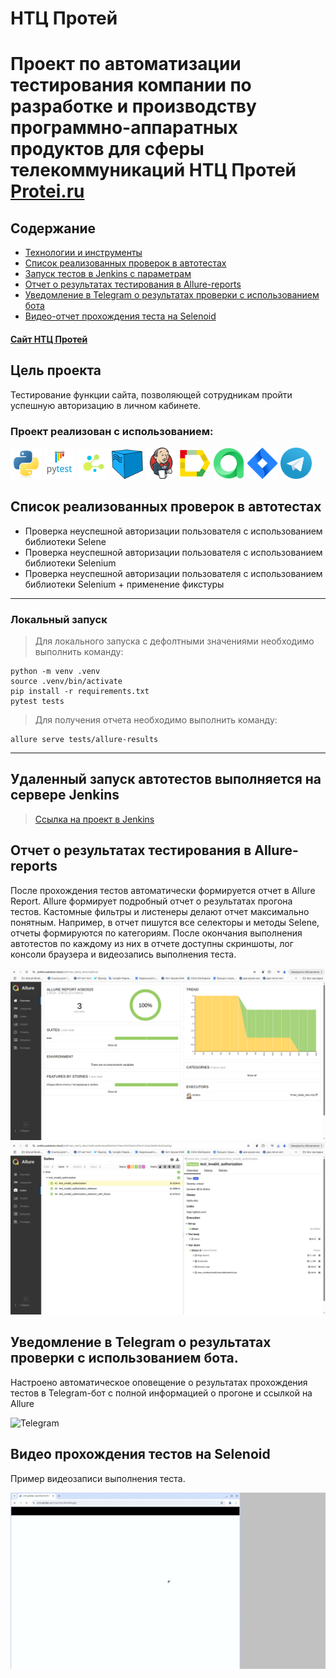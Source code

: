 # НТЦ Протей

# Проект по автоматизации тестирования компании по разработке и производству программно-аппаратных продуктов для сферы телекоммуникаций НТЦ Протей [Protei.ru](https://protei.ru/)

## Содержание

- [Технологии и инструменты](#octocat-технологии-и-инструменты)
- [Список реализованных проверок в автотестах](#white_check_mark-список-реализованных-проверок-в-автотестах)
- [Запуск тестов в Jenkins с параметрам](#rocketl-Запуск-тестов-в-Jenkins-с-параметрами)
- [Отчет о результатах тестирования в Allure-reports](#bookmark_tabs-Отчет-о-результатах-тестрования-в-Allure-reports)
- [Уведомление в Telegram о результатах проверки с использованием бота](#loudspeaker-Уведомление-в-Telegram-о-результатах-проверки-с-использованием-бота)
- [Видео-отчет прохождения теста на Selenoid](#movie_camera-Видео-отчет-прохождения-теста-на-Selenoid)


#### [Сайт НТЦ Протей](https://protei.ru/)


## Цель проекта

Тестирование функции сайта, позволяющей сотрудникам пройти успешную авторизацию в личном кабинете.

### Проект реализован с использованием:
<img src="design/icons/python-original.svg" width="50"> <img src="design/icons/pytest.png" width="50"> <img src="design/icons/selene.png" width="50"> <img src="design/icons/selenoid.png" width="50"> <img src="design/icons/jenkins.png" width="50"> <img src="design/icons/allure_report.png" width="50"> <img src="design/icons/allure_testops.png" width="50"> <img src="design/icons/jira.png" width="50"> <img src="design/icons/tg.png" width="50">

## Список реализованных проверок в автотестах

- Проверка неуспешной авторизации пользователя с использованием библиотеки Selene
- Проверка неуспешной авторизации пользователя с использованием библиотеки Selenium
- Проверка неуспешной авторизации пользователя с использованием библиотеки Selenium + применение фикстуры


----
### Локальный запуск
> Для локального запуска с дефолтными значениями необходимо выполнить команду:
```
python -m venv .venv
source .venv/bin/activate
pip install -r requirements.txt
pytest tests
```
> Для получения отчета необходимо выполнить команду:
```
allure serve tests/allure-results
```
----


## Удаленный запуск автотестов выполняется на сервере Jenkins
> [Ссылка на проект в Jenkins](https://jenkins.autotests.cloud/job/Protei_Nailia_Ales/) 


## Отчет о результатах тестирования в Allure-reports

После прохождения тестов автоматически формируется отчет в Allure Report. Allure формирует подробный отчет о результатах прогона тестов. Кастомные фильтры и листенеры делают отчет максимально понятным. Например, в отчет пишутся все селекторы и методы Selene, отчеты формируются по категориям.
После окончания выполнения автотестов по каждому из них в отчете доступны скриншоты, лог консоли браузера и видеозапись выполнения теста.

<p>
<img title="Allure общая статистика" src="design/img/allure.png">
<img title="Allure пример отчета" src="design/img/allure2.png">
</p>

## Уведомление в Telegram о результатах проверки с использованием бота.

Настроено автоматическое оповещение о результатах прохождения тестов в Telegram-бот с полной информацией о прогоне и ссылкой на Allure

<p>
<img title="Telegram" src="design/img/tg.png">
</p>

## Видео прохождения тестов на Selenoid

Пример видеозаписи выполнения теста.

<p>
<img title="Video" src="design/img/video.gif" alt="video">
</p>
